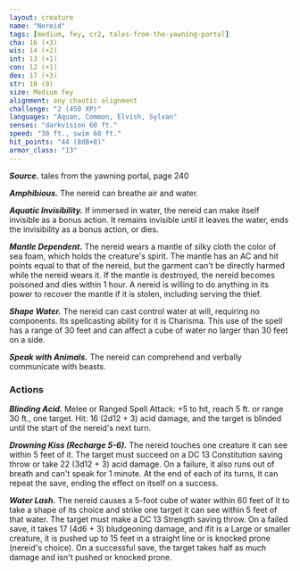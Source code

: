 ```yaml
---
layout: creature
name: "Nereid"
tags: [medium, fey, cr2, tales-from-the-yawning-portal]
cha: 16 (+3)
wis: 14 (+2)
int: 13 (+1)
con: 12 (+1)
dex: 17 (+3)
str: 10 (0)
size: Medium fey
alignment: any chaotic alignment
challenge: "2 (450 XP)"
languages: "Aquan, Common, Elvish, Sylvan"
senses: "darkvision 60 ft."
speed: "30 ft., swim 60 ft."
hit_points: "44 (8d8+8)"
armor_class: "13"
---
```


***Source.*** tales from the yawning portal,  page 240

***Amphibious.*** The nereid can breathe air and water.

***Aquatic Invisibility.*** If immersed in water, the nereid can make itself invisible as a bonus action. It remains invisible until it leaves the water, ends the invisibility as a bonus action, or dies.

***Mantle Dependent.*** The nereid wears a mantle of silky cloth the color of sea foam, which holds the creature's spirit. The mantle has an AC and hit points equal to that of the nereid, but the garment can't be directly harmed while the nereid wears it. If the mantle is destroyed, the nereid becomes poisoned and dies within 1 hour. A nereid is willing to do anything in its power to recover the mantle if it is stolen, including serving the thief.

***Shape Water.*** The nereid can cast control water at will, requiring no components. Its spellcasting ability for it is Charisma. This use of the spell has a range of 30 feet and can affect a cube of water no larger than 30 feet on a side.

***Speak with Animals.*** The nereid can comprehend and verbally communicate with beasts.

### Actions

***Blinding Acid.*** Melee or Ranged Spell Attack: +5 to hit, reach 5 ft. or range 30 ft., one target. Hit: 16 (2d12 + 3) acid damage, and the target is blinded until the start of the nereid's next turn.

***Drowning Kiss (Recharge 5-6).*** The nereid touches one creature it can see within 5 feet of it. The target must succeed on a DC 13 Constitution saving throw or take 22 (3d12 + 3) acid damage. On a failure, it also runs out of breath and can't speak for 1 minute. At the end of each of its turns, it can repeat the save, ending the effect on itself on a success.

***Water Lash.*** The nereid causes a 5-foot cube of water within 60 feet of it to take a shape of its choice and strike one target it can see within 5 feet of that water. The target must make a DC 13 Strength saving throw. On a failed save, it takes 17 (4d6 + 3) bludgeoning damage, and ifit is a Large or smaller creature, it is pushed up to 15 feet in a straight line or is knocked prone (nereid's choice). On a successful save, the target takes half as much damage and isn't pushed or knocked prone.